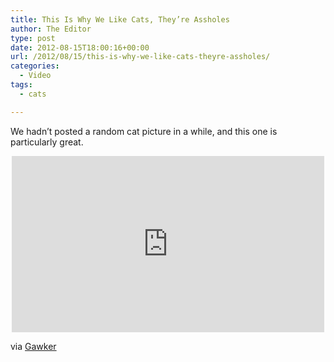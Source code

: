 ```yaml
---
title: This Is Why We Like Cats, They’re Assholes
author: The Editor
type: post
date: 2012-08-15T18:00:16+00:00
url: /2012/08/15/this-is-why-we-like-cats-theyre-assholes/
categories:
  - Video
tags:
  - cats

---
```

We hadn&#8217;t posted a random cat picture in a while, and this one is particularly great.

<span class="embed-youtube" style="text-align:center; display: block;"><iframe class='youtube-player' type='text/html' width='500' height='282' src='http://www.youtube.com/embed/b_mVb-G1v1I?version=3&#038;rel=1&#038;fs=1&#038;autohide=2&#038;showsearch=0&#038;showinfo=1&#038;iv_load_policy=1&#038;wmode=transparent' allowfullscreen='true' style='border:0;'></iframe></span>

via <a href="http://gawker.com/5934580/definitive-proof-that-cats-are-assholes" target="_blank">Gawker</a>
